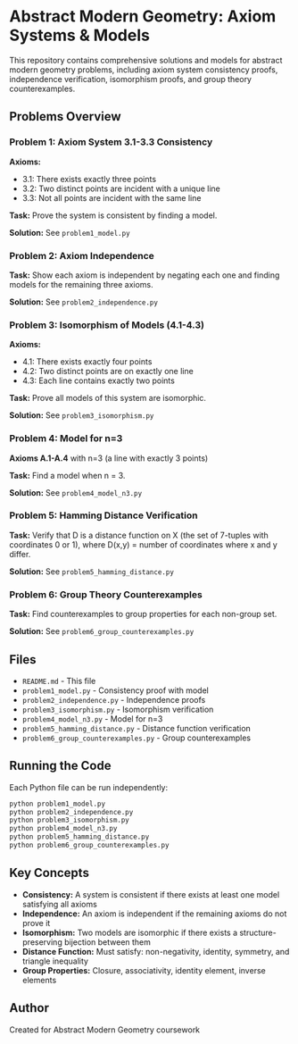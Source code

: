 # Abstract Modern Geometry: Axiom Systems & Models

This repository contains comprehensive solutions and models for abstract modern geometry problems, including axiom system consistency proofs, independence verification, isomorphism proofs, and group theory counterexamples.

## Problems Overview

### Problem 1: Axiom System 3.1-3.3 Consistency
**Axioms:**
- 3.1: There exists exactly three points
- 3.2: Two distinct points are incident with a unique line
- 3.3: Not all points are incident with the same line

**Task:** Prove the system is consistent by finding a model.

**Solution:** See `problem1_model.py`

### Problem 2: Axiom Independence
**Task:** Show each axiom is independent by negating each one and finding models for the remaining three axioms.

**Solution:** See `problem2_independence.py`

### Problem 3: Isomorphism of Models (4.1-4.3)
**Axioms:**
- 4.1: There exists exactly four points
- 4.2: Two distinct points are on exactly one line
- 4.3: Each line contains exactly two points

**Task:** Prove all models of this system are isomorphic.

**Solution:** See `problem3_isomorphism.py`

### Problem 4: Model for n=3
**Axioms A.1-A.4** with n=3 (a line with exactly 3 points)

**Task:** Find a model when n = 3.

**Solution:** See `problem4_model_n3.py`

### Problem 5: Hamming Distance Verification
**Task:** Verify that D is a distance function on X (the set of 7-tuples with coordinates 0 or 1), where D(x,y) = number of coordinates where x and y differ.

**Solution:** See `problem5_hamming_distance.py`

### Problem 6: Group Theory Counterexamples
**Task:** Find counterexamples to group properties for each non-group set.

**Solution:** See `problem6_group_counterexamples.py`

## Files

- `README.md` - This file
- `problem1_model.py` - Consistency proof with model
- `problem2_independence.py` - Independence proofs
- `problem3_isomorphism.py` - Isomorphism verification
- `problem4_model_n3.py` - Model for n=3
- `problem5_hamming_distance.py` - Distance function verification
- `problem6_group_counterexamples.py` - Group counterexamples

## Running the Code

Each Python file can be run independently:

```bash
python problem1_model.py
python problem2_independence.py
python problem3_isomorphism.py
python problem4_model_n3.py
python problem5_hamming_distance.py
python problem6_group_counterexamples.py
```

## Key Concepts

- **Consistency:** A system is consistent if there exists at least one model satisfying all axioms
- **Independence:** An axiom is independent if the remaining axioms do not prove it
- **Isomorphism:** Two models are isomorphic if there exists a structure-preserving bijection between them
- **Distance Function:** Must satisfy: non-negativity, identity, symmetry, and triangle inequality
- **Group Properties:** Closure, associativity, identity element, inverse elements

## Author
Created for Abstract Modern Geometry coursework